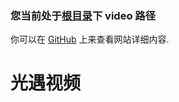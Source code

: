 ### 您当前处于[根目录](../)下 **video** 路径

你可以在 [GitHub](https://github.com/SimonLiu296/simonliu296.github.io) 上来查看网站详细内容.

# 光遇视频



<link rel="stylesheet" href="https://cdn.bootcss.com/dplayer/1.25.0/DPlayer.min.css" />

<div id="dplayer"></div>
<script src="./DPlayer.min.js"></script>
<script src="https://cdn.jsdelivr.net/npm/hls.js@latest"></script>
<script>const dp = new DPlayer({
    container: document.getElementById('dplayer'),
    autoplay: true, // 不自动播放
    theme: '#FADFA3', // 主题
    loop: true, // 循环播放
    lang: 'zh-cn', // 语言
    hotkey: true, // 热键
    preload: 'auto', // 预加载
    volume: 0.5, // 音量
    mutex: true, // 多个视频互斥
    video: {
        url: './data/index.m3u8',
        type: 'hls'
    },
    // 视频右键菜单
    contextmenu: [
        {
            text: '关于simonliu296',
            link: 'https://github.com/simonliu296',
        },
        {
            text: 'dplayer',
            click: (player) => {
                console.log(player);
            },
        },
    ],
});
</script>


